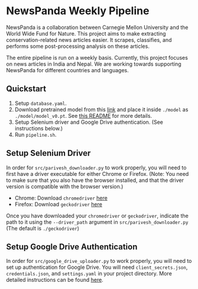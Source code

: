 # NewsPanda Weekly Pipeline
NewsPanda is a collaboration between Carnegie Mellon University and the World Wide Fund for Nature. This project aims to make extracting conservation-related news articles easier. It scrapes, classifies, and performs some post-processing analysis on these articles. 

The entire pipeline is run on a weekly basis. Currently, this project focuses on news articles in India and Nepal. We are working towards supporting NewsPanda for different countries and languages.

## Quickstart
1. Setup `database.yaml`.
2. Download pretrained model from this [link](https://drive.google.com/file/d/1dKKwpj43PWIg1xuNRbVlMQ4pWkKqL37j/view?usp=sharing) and place it inside `./model` as `./model/model_v0.pt`. See [this README](./model/README.md) for more details. 
3. Setup Selenium driver and Google Drive authentication. (See instructions below.)
4. Run `pipeline.sh`.

## Setup Selenium Driver
In order for `src/parivesh_downloader.py` to work properly, you will need to first have a driver executable for either Chrome or Firefox. (Note: You need to make sure that you also have the browser installed, and that the driver version is compatible with the browser version.) 
- Chrome: Download `chromedriver` [here](https://chromedriver.chromium.org/downloads)
- Firefox: Download `geckodriver` [here](https://github.com/mozilla/geckodriver/releases)

Once you have downloaded your `chromedriver` or `geckodriver`, indicate the path to it using the `--driver_path` argument in `src/parivesh_downloader.py` (The default is `./geckodriver`)

## Setup Google Drive Authentication
In order for `src/google_drive_uploader.py` to work properly, you will need to set up authentication for Google Drive. You will need `client_secrets.json`, `credentials.json`, and `settings.yaml` in your project directory. More detailed instructions can be found [here](https://github.com/sedrickkeh/cheat-sheet/tree/master/pydrive).